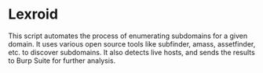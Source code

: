 # Lexroid
This script automates the process of enumerating subdomains for a given domain. It uses various open source tools like subfinder, amass, assetfinder, etc. to discover subdomains. It also detects live hosts, and sends the results to Burp Suite for further analysis.